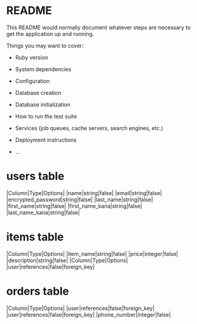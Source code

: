 # README

This README would normally document whatever steps are necessary to get the
application up and running.

Things you may want to cover:

* Ruby version

* System dependencies

* Configuration

* Database creation

* Database initialization

* How to run the test suite

* Services (job queues, cache servers, search engines, etc.)

* Deployment instructions

* ...

# users table

|Column|Type|Options|
|name|string|false|
|email|string|false|
|encrypted_password|string|false|
|last_name|string|false|
|first_name|string|false|
|first_name_kana|string|false|
|last_name_kana|string|false|

# items table

|Column|Type|Options|
|item_name|string|false|
|price|integer|false|
|description|string|false|
|Column|Type|Options|
|user|references|false|foreign_key|

# orders table

|Column|Type|Options|
|user|references|false|foreign_key|
|user|references|false|foreign_key|
|phone_number|integer|false|


